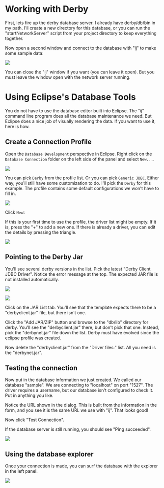 # Working with Derby

First, lets fire up the derby database server. I already have derby/db/bin in my path. I'll
create a new directory for this database, or you can run the "startNetworkServer" script
from your project directory to keep everything together.

Now open a second window and connect to the database with "ij" to make some sample data:

![](art/createSample.jpg)

You can close the "ij" window if you want (you can leave it open). But you must leave the window open
with the network server running.

# Using Eclipse's Database Tools

You do not have to use the database editor built into Eclipse. The "ij" command line program
does all the database maintenance we need. But Eclipse does a nice job of visually rendering the data. If
you want to use it, here is how.

## Create a Connection Profile

Open the `Database Development` perspective in Eclipse. Right click on the `Database Connection` folder
on the left side of the panel and select `New...`.

![](art/jdbc0.jpg)

You can pick `Derby` from the profile list. Or you can pick `Generic JDBC`. Either way, you'll still have
some customization to do. I'll pick the `Derby` for this example. The profile contains some default configurations
we won't have to fill in.

![](art/jdbc1.jpg)

Click `Next`

If this is your first time to use the profile, the driver list might be empty. If it is, press the "+" to add a new one.
If there is already a driver, you can edit the details by pressing the triangle.

![](art/jdbc2.jpg)

## Pointing to the Derby Jar

You'll see several derby versions in the list. Pick the latest "Derby Client JDBC Driver". Notice the error message at the
top. The expected JAR file is not installed automatically.

![](art/jdbc3.jpg)

![](art/jdbc4.jpg)

Click on the JAR List tab. You'll see that the template expects there to be a "derbyclient.jar" file, but there isn't one.

Click the "Add JAR/ZIP" button and browse to the "db/lib" directory for derby. You'll see the "derbyclient.jar" there, but 
don't pick that one. Instead, pick the "derbynet.jar" file down the list. Derby must have evolved since the eclipse
profile was created.

Now delete the "derbyclient.jar" from the "Driver files:" list. All you need is the "derbynet.jar".

## Testing the connection

Now put in the database information we just created. We called our database "sample". We are connecting to "localhost" on port "1527". The driver requires a username, but our database isn't configured to check it. Put in anything you like.

Notice the URL shown in the dialog. This is built from the information in the form, and you see it is the same URL we use with "ij". That looks good!

Now click "Test Connection".

If the database server is still running, you should see "Ping succeeded".

![](art/jdbc5.jpg)

## Using the database explorer

Once your connection is made, you can surf the database with the explorer in the left panel.

![](art/jdbc6.jpg)


